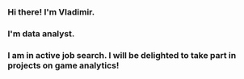 ### Hi there! I'm Vladimir.

### I'm data analyst.
### I am in active job search. I will be delighted to take part in projects on game analytics!

<!--
**Strangervl/Strangervl** is a ✨ _special_ ✨ repository because its `README.md` (this file) appears on your GitHub profile.
-->
